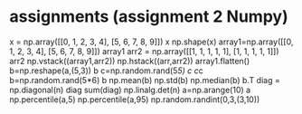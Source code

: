 # assignments (assignment 2 Numpy)
x = np.array([[0, 1, 2, 3, 4], [5, 6, 7, 8, 9]])
x
np.shape(x)
array1=np.array([[0, 1, 2, 3, 4], [5, 6, 7, 8, 9]])
array1
arr2 = np.array([[1, 1, 1, 1, 1], [1, 1, 1, 1, 1]])
arr2
np.vstack((array1,arr2))
np.hstack((arr,arr2))
array1.flatten()
b=np.reshape(a,(5,3))
b
c=np.random.rand(5*5)
c
c*c
b=np.random.rand(5*6)
b
np.mean(b)
np.std(b)
np.median(b)
b.T
diag = np.diagonal(n) 
diag
sum(diag)
np.linalg.det(n)
a=np.arange(10)
a
np.percentile(a,5)
np.percentile(a,95)
np.random.randint(0,3,(3,10))
